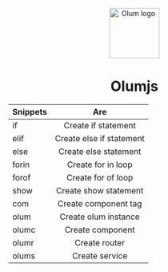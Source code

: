 <p align="center"><img width="100" src="https://olumjs.github.io/logo.png" alt="Olum logo"></p>

<h1 align="center">Olumjs</h1>

| Snippets |      Are     
|----------|:-------------:
| if       |  Create if statement
| elif     |  Create else if statement
| else     |  Create else statement
| forin    |  Create for in loop
| forof    |  Create for of loop
| show     |  Create show statement
| com      |  Create component tag
| olum     |  Create olum instance
| olumc    |  Create component
| olumr    |  Create router   
| olums    |  Create service
